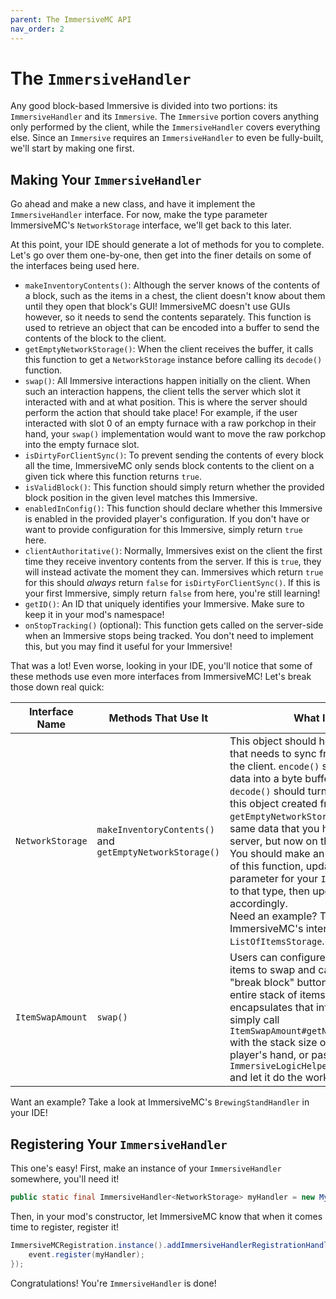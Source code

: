 ```yaml
---
parent: The ImmersiveMC API
nav_order: 2
---
```


# The `ImmersiveHandler`

Any good block-based Immersive is divided into two portions: its `ImmersiveHandler` and its `Immersive`. The `Immersive` portion covers anything only performed by the client, while the `ImmersiveHandler` covers everything else. Since an `Immersive` requires an `ImmersiveHandler` to even be fully-built, we'll start by making one first.

## Making Your `ImmersiveHandler`

Go ahead and make a new class, and have it implement the `ImmersiveHandler` interface. For now, make the type parameter ImmersiveMC's `NetworkStorage` interface, we'll get back to this later.

At this point, your IDE should generate a lot of methods for you to complete. Let's go over them one-by-one, then get into the finer details on some of the interfaces being used here.

- `makeInventoryContents()`: Although the server knows of the contents of a block, such as the items in a chest, the client doesn't know about them until they open that block's GUI! ImmersiveMC doesn't use GUIs however, so it needs to send the contents separately. This function is used to retrieve an object that can be encoded into a buffer to send the contents of the block to the client.
- `getEmptyNetworkStorage()`: When the client receives the buffer, it calls this function to get a `NetworkStorage` instance before calling its `decode()` function.
- `swap()`: All Immersive interactions happen initially on the client. When such an interaction happens, the client tells the server which slot it interacted with and at what position. This is where the server should perform the action that should take place! For example, if the user interacted with slot 0 of an empty furnace with a raw porkchop in their hand, your `swap()` implementation would want to move the raw porkchop into the empty furnace slot.
- `isDirtyForClientSync()`: To prevent sending the contents of every block all the time, ImmersiveMC only sends block contents to the client on a given tick where this function returns `true`.
- `isValidBlock()`: This function should simply return whether the provided block position in the given level matches this Immersive.
- `enabledInConfig()`: This function should declare whether this Immersive is enabled in the provided player's configuration. If you don't have or want to provide configuration for this Immersive, simply return `true` here.
- `clientAuthoritative()`: Normally, Immersives exist on the client the first time they receive inventory contents from the server. If this is `true`, they will instead activate the moment they can. Immersives which return `true` for this should *always* return `false` for `isDirtyForClientSync()`. If this is your first Immersive, simply return `false` from here, you're still learning!
- `getID()`: An ID that uniquely identifies your Immersive. Make sure to keep it in your mod's namespace!
- `onStopTracking()` (optional): This function gets called on the server-side when an Immersive stops being tracked. You don't need to implement this, but you may find it useful for your Immersive!

That was a lot! Even worse, looking in your IDE, you'll notice that some of these methods use even more interfaces from ImmersiveMC! Let's break those down real quick:


| **Interface Name** | **Methods That Use It**                                  | **What It Is**                                                                                                                                                                                                                                                                                                                                                                                                                                                                                                                                                     |
|--------------------|----------------------------------------------------------|--------------------------------------------------------------------------------------------------------------------------------------------------------------------------------------------------------------------------------------------------------------------------------------------------------------------------------------------------------------------------------------------------------------------------------------------------------------------------------------------------------------------------------------------------------------------|
| `NetworkStorage`   | `makeInventoryContents()` and `getEmptyNetworkStorage()` | This object should hold all the data that needs to sync from the server to the client. `encode()` should place the data into a byte buffer, while `decode()` should turn an instance of this object created from `getEmptyNetworkStorage()` into the same data that you had on the server, but now on the client!<br/>You should make an implementation of this function, update the type parameter for your `ImmersiveHandler` to that type, then update the method accordingly.<br/>Need an example? Take a look at ImmersiveMC's internal `ListOfItemsStorage`. |
| `ItemSwapAmount`   | `swap()`                                                 | Users can configure the amount of items to swap and can hold their "break block" button to swap an entire stack of items. This object encapsulates that information; simply call `ItemSwapAmount#getNumItemsToSwap()` with the stack size of the item in the player's hand, or pass it to `ImmersiveLogicHelpers#swapItems()` and let it do the work!                                                                                                                                                                                                              |

Want an example? Take a look at ImmersiveMC's `BrewingStandHandler` in your IDE!

## Registering Your `ImmersiveHandler`

This one's easy! First, make an instance of your `ImmersiveHandler` somewhere, you'll need it!

```java
public static final ImmersiveHandler<NetworkStorage> myHandler = new MyHandler();
```

Then, in your mod's constructor, let ImmersiveMC know that when it comes time to register, register it!

```java
ImmersiveMCRegistration.instance().addImmersiveHandlerRegistrationHandler(event -> {
    event.register(myHandler);
});
```

Congratulations! You're `ImmersiveHandler` is done!

